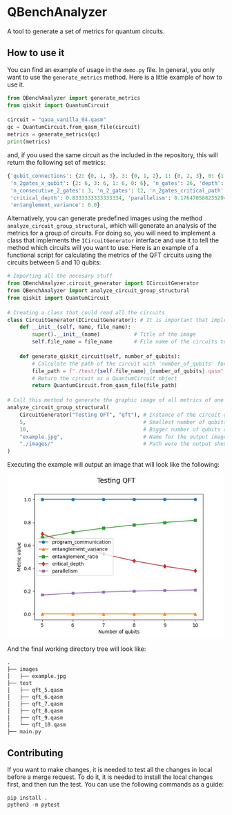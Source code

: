 # QBenchAnalyzer
A tool to generate a set of metrics for quantum circuits.

## How to use it
You can find an example of usage in the `demo.py` file. In general, you only want to use the
`generate_metrics` method. Here is a little example of how to use it.

```python
from QBenchAnalyzer import generate_metrics
from qiskit import QuantumCircuit

circuit = "qaoa_vanilla_04.qasm"
qc = QuantumCircuit.from_qasm_file(circuit)
metrics = generate_metrics(qc)
print(metrics)
```

and, if you used the same circuit as the included in the repository, this will return the following set of metrics:

```python
{'qubit_connections': {2: {0, 1, 3}, 3: {0, 1, 2}, 1: {0, 2, 3}, 0: {1, 2, 3}}, 'n_qubits': 4, 
 'n_2gates_x_qubit': {2: 6, 3: 6, 1: 6, 0: 6}, 'n_gates': 26, 'depth': 17, 'avg_2gates_x_qubit': 6.0, 
 'n_consecutive_2_gates': 3, 'n_2_gates': 12, 'n_2gates_critical_path': 10, 'entanglement_ratio': 0.46153846153846156, 
 'critical_depth': 0.8333333333333334, 'parallelism': 0.17647058823529407, 'program_communication': 1.0, 
 'entanglement_variance': 0.0}
```

Alternatively, you can generate predefined images using the method `analyze_circuit_group_structural`, which will generate
an analysis of the metrics for a group of circuits. For doing so, you will need to implement a class that
implements the `ICircuitGenerator` interface and use it to tell the method which circuits will you want to use.
Here is an example of a functional script for calculating the metrics of the QFT circuits using the circuits between 5 and
10 qubits:

```python
# Importing all the necesary stuff
from QBenchAnalyzer.circuit_generator import ICircuitGenerator
from QBenchAnalyzer import analyze_circuit_group_structural
from qiskit import QuantumCircuit

# Creating a class that could read all the circuits
class CircuitGenerator(ICircuitGenerator): # It is important that implement the ICircuitGenerator
    def __init__(self, name, file_name):
        super().__init__(name)           # Title of the image
        self.file_name = file_name       # File name of the circuits to read

    def generate_qiskit_circuit(self, number_of_qubits):
        # Calculate the path of the circuit with 'number_of_qubits' for reading
        file_path = f"./test/{self.file_name}_{number_of_qubits}.qasm" 
        # Return the circuit as a QuantumCircuit object
        return QuantumCircuit.from_qasm_file(file_path)

# Call this method to generate the graphic image of all metrics of one circuit group
analyze_circuit_group_structural(
    CircuitGenerator("Testing QFT", "qft"), # Instance of the circuit generator
    5,                                      # Smallest number of qubits of the circuit group to read
    10,                                     # Bigger number of qubits of the circuit group to read
    "example.jpg",                          # Name for the output image
    "./images/"                             # Path were the output should be store
)
```
Executing the example will output an image that will look like the following:

![Example of the image generated](./example.jpg)

And the final working directory tree will look like:
```
.
├── images
│   ├── example.jpg
├── test
│   ├── qft_5.qasm
│   ├── qft_6.qasm
│   ├── qft_7.qasm
│   ├── qft_8.qasm
│   ├── qft_9.qasm
│   └── qft_10.qasm
├── main.py
```

## Contributing
If you want to make changes, it is needed to test all the changes in local before a merge request.
To do it, it is needed to install the local changes first, and then run the test. You can use the
following commands as a guide:
```
pip install .
python3 -m pytest
```